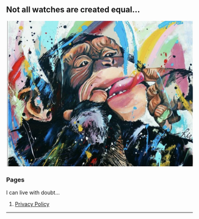 ## Not all watches are created equal...

![Image Not Found](/media/markdown-guidance/monkeybanner.png)

### Pages

I can live with doubt...



1. [Privacy Policy](file://prvacy_policy.html)

---






